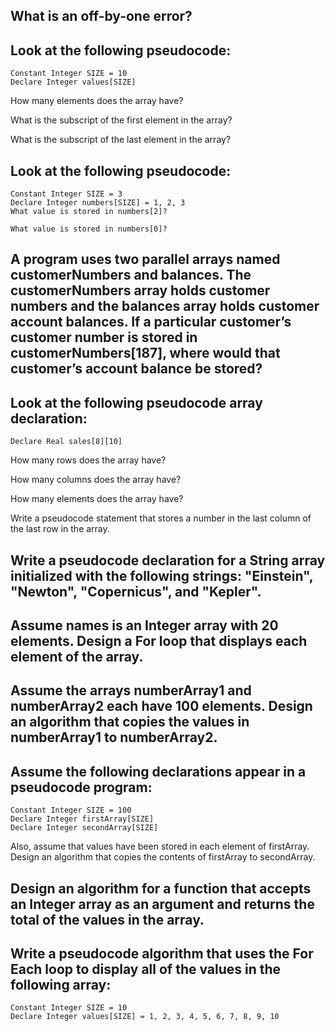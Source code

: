 ## What is an off-by-one error?

## Look at the following pseudocode:
```
Constant Integer SIZE = 10
Declare Integer values[SIZE]
```
How many elements does the array have?

What is the subscript of the first element in the array?

What is the subscript of the last element in the array?

## Look at the following pseudocode:
```
Constant Integer SIZE = 3
Declare Integer numbers[SIZE] = 1, 2, 3
What value is stored in numbers[2]?

What value is stored in numbers[0]?
```

## A program uses two parallel arrays named customerNumbers and balances. The customerNumbers array holds customer numbers and the balances array holds customer account balances. If a particular customer’s customer number is stored in customerNumbers[187], where would that customer’s account balance be stored?

## Look at the following pseudocode array declaration:
```
Declare Real sales[8][10]
```
How many rows does the array have?

How many columns does the array have?

How many elements does the array have?

Write a pseudocode statement that stores a number in the last column of the last row in the array.

##  Write a pseudocode declaration for a String array initialized with the following strings: "Einstein", "Newton", "Copernicus", and "Kepler".

## Assume names is an Integer array with 20 elements. Design a For loop that displays each element of the array.

## Assume the arrays numberArray1 and numberArray2 each have 100 elements. Design an algorithm that copies the values in numberArray1 to numberArray2.


## Assume the following declarations appear in a pseudocode program:
```
Constant Integer SIZE = 100
Declare Integer firstArray[SIZE]
Declare Integer secondArray[SIZE]
```
Also, assume that values have been stored in each element of firstArray. Design an algorithm that copies the contents of firstArray to secondArray.

## Design an algorithm for a function that accepts an Integer array as an argument and returns the total of the values in the array.

## Write a pseudocode algorithm that uses the For Each loop to display all of the values in the following array:
```
Constant Integer SIZE = 10
Declare Integer values[SIZE] = 1, 2, 3, 4, 5, 6, 7, 8, 9, 10
```




